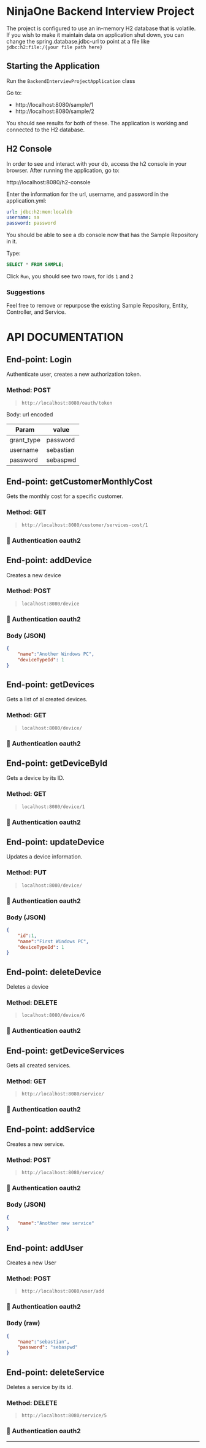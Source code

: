 # NinjaOne Backend Interview Project

The project is configured to use an in-memory H2 database that is volatile. If you wish to make it maintain data on application shut down, you can change the spring.database.jdbc-url to point at a file like `jdbc:h2:file:/{your file path here}`

## Starting the Application

Run the `BackendInterviewProjectApplication` class

Go to:
* http://localhost:8080/sample/1
* http://localhost:8080/sample/2

You should see results for both of these. The application is working and connected to the H2 database. 

## H2 Console 

In order to see and interact with your db, access the h2 console in your browser.
After running the application, go to:

http://localhost:8080/h2-console

Enter the information for the url, username, and password in the application.yml:

```yml
url: jdbc:h2:mem:localdb
username: sa 
password: password
```

You should be able to see a db console now that has the Sample Repository in it.

Type:

```sql
SELECT * FROM SAMPLE;
````

Click `Run`, you should see two rows, for ids `1` and `2`

### Suggestions

Feel free to remove or repurpose the existing Sample Repository, Entity, Controller, and Service. 

# API DOCUMENTATION

## End-point: Login
Authenticate user, creates a new authorization token.
### Method: POST
>```
>http://localhost:8080/oauth/token
>```

Body: url encoded

|Param|value|
|---|---|
|grant_type|password|
|username|sebastian|
|password|sebaspwd|


## End-point: getCustomerMonthlyCost
Gets the monthly cost for a specific customer.
### Method: GET
>```
>http://localhost:8080/customer/services-cost/1
>```
### 🔑 Authentication oauth2


## End-point: addDevice
Creates a new device
### Method: POST
>```
>localhost:8080/device
>```
### 🔑 Authentication oauth2
### Body (**JSON**)

```json
{
    "name":"Another Windows PC",
    "deviceTypeId": 1
}
```

## End-point: getDevices
Gets a list of al created devices.
### Method: GET
>```
>localhost:8080/device/
>```
### 🔑 Authentication oauth2

## End-point: getDeviceById
Gets a device by its ID.
### Method: GET
>```
>localhost:8080/device/1
>```
### 🔑 Authentication oauth2


## End-point: updateDevice
Updates a device information.
### Method: PUT
>```
>localhost:8080/device/
>```
### 🔑 Authentication oauth2
### Body (**JSON**)

```json
{
    "id":1,
    "name":"First Windows PC",
    "deviceTypeId": 1
}
```

## End-point: deleteDevice
Deletes a device
### Method: DELETE
>```
>localhost:8080/device/6
>```
### 🔑 Authentication oauth2


## End-point: getDeviceServices
Gets all created services.
### Method: GET
>```
>http://localhost:8080/service/
>```
### 🔑 Authentication oauth2


## End-point: addService
Creates a new service.
### Method: POST
>```
>http://localhost:8080/service/
>```
### 🔑 Authentication oauth2
### Body (**JSON**)

```json
{
    "name":"Another new service"
}
```


## End-point: addUser
Creates a new User
### Method: POST
>```
>http://localhost:8080/user/add
>```
### 🔑 Authentication oauth2
### Body (**raw**)

```json
{
    "name":"sebastian",
    "password": "sebaspwd"
}
```


## End-point: deleteService
Deletes a service by its id.
### Method: DELETE
>```
>http://localhost:8080/service/5
>```
### 🔑 Authentication oauth2

_________________________________________________

